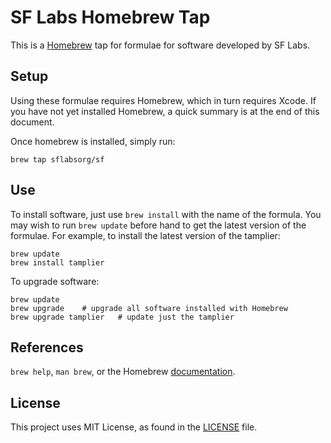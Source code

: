 SF Labs Homebrew Tap
=====================

This is a [Homebrew][brew] tap for formulae for software developed by SF Labs.


Setup
-----

Using these formulae requires Homebrew, which in turn requires Xcode. If you
have not yet installed Homebrew, a quick summary is at the end of this
document.

Once homebrew is installed, simply run:

    brew tap sflabsorg/sf


Use
---

To install software, just use `brew install` with the name of the formula. You
may wish to run `brew update` before hand to get the latest version of the
formulae. For example, to install the latest version of the tamplier:

    brew update
    brew install tamplier


To upgrade software:

    brew update
    brew upgrade    # upgrade all software installed with Homebrew
    brew upgrade tamplier   # update just the tamplier


References
----------
`brew help`, `man brew`, or the Homebrew [documentation][].

[brew]: http://brew.sh/
[cla]: https://code.facebook.com/cla
[style]: https://github.com/Homebrew/homebrew/blob/master/share/doc/homebrew/Formula-Cookbook.md
[documentation]: https://github.com/Homebrew/homebrew/tree/master/share/doc/homebrew#readme

License
-------
This project uses MIT License, as found in the [LICENSE](https://github.com/sflabsorg/homebrew-sf/blob/master/LICENSE) file.